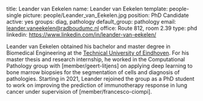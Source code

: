 title: Leander van Eekelen
name: Leander van Eekelen
template: people-single
picture: people/Leander_van_Eekelen.jpg
position: PhD Candidate
active: yes
groups: diag, pathology
default_group: pathology
email: leander.vaneekelen@radboudumc.nl
office: Route 812, room 2.39
type: phd
linkedin: https://www.linkedin.com/in/leander-van-eekelen/

Leander van Eekelen obtained his bachelor and master degree in Biomedical Engineering at the [Technical University of Eindhoven](https://www.tue.nl). For his master thesis and research internship, he worked in the Computational Pathology group with [member/geert-litjens] on applying deep learning to bone marrow biopsies for the segmentation of cells and diagnosis of pathologies. Starting in 2021, Leander rejoined the group as a PhD student to work on improving the prediction of immunotherapy response in lung cancer under supervision of [member/francesco-ciompi].



